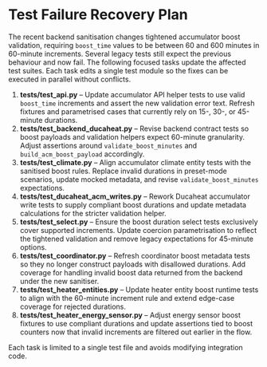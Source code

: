 # Test Failure Recovery Plan

The recent backend sanitisation changes tightened accumulator boost validation, requiring `boost_time` values to be between 60 and 600 minutes in 60-minute increments. Several legacy tests still expect the previous behaviour and now fail. The following focused tasks update the affected test suites. Each task edits a single test module so the fixes can be executed in parallel without conflicts.

1. **tests/test_api.py** – Update accumulator API helper tests to use valid `boost_time` increments and assert the new validation error text. Refresh fixtures and parametrised cases that currently rely on 15-, 30-, or 45-minute durations.
2. **tests/test_backend_ducaheat.py** – Revise backend contract tests so boost payloads and validation helpers expect 60-minute granularity. Adjust assertions around `validate_boost_minutes` and `build_acm_boost_payload` accordingly.
3. **tests/test_climate.py** – Align accumulator climate entity tests with the sanitised boost rules. Replace invalid durations in preset-mode scenarios, update mocked metadata, and revise `validate_boost_minutes` expectations.
4. **tests/test_ducaheat_acm_writes.py** – Rework Ducaheat accumulator write tests to supply compliant boost durations and update metadata calculations for the stricter validation helper.
5. **tests/test_select.py** – Ensure the boost duration select tests exclusively cover supported increments. Update coercion parametrisation to reflect the tightened validation and remove legacy expectations for 45-minute options.
6. **tests/test_coordinator.py** – Refresh coordinator boost metadata tests so they no longer construct payloads with disallowed durations. Add coverage for handling invalid boost data returned from the backend under the new sanitiser.
7. **tests/test_heater_entities.py** – Update heater entity boost runtime tests to align with the 60-minute increment rule and extend edge-case coverage for rejected durations.
8. **tests/test_heater_energy_sensor.py** – Adjust energy sensor boost fixtures to use compliant durations and update assertions tied to boost counters now that invalid increments are filtered out earlier in the flow.

Each task is limited to a single test file and avoids modifying integration code.
